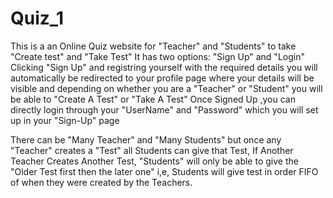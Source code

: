 # Quiz_1

This is a an Online Quiz  website for "Teacher" and "Students" to take "Create test" and "Take Test" It has two options: "Sign Up" and "Login" Clicking "Sign Up" and registring yourself with the required details you will automatically be redirected to your profile page where your details will be visible and depending on whether you are a "Teacher" or "Student" you will be able to "Create A Test" or "Take A Test" Once Signed Up ,you can directly login through your "UserName" and "Password" which you will set up in your "Sign-Up" page

There can be "Many Teacher" and "Many Students" but once any "Teacher" creates a "Test" all Students can give that Test, If Another Teacher Creates Another Test, "Students" will only be able to give the "Older Test first then the later one" i,e, Students will give test in order FIFO of when they were created by the Teachers.
